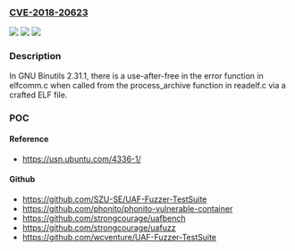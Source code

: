 ### [CVE-2018-20623](https://cve.mitre.org/cgi-bin/cvename.cgi?name=CVE-2018-20623)
![](https://img.shields.io/static/v1?label=Product&message=n%2Fa&color=blue)
![](https://img.shields.io/static/v1?label=Version&message=n%2Fa&color=blue)
![](https://img.shields.io/static/v1?label=Vulnerability&message=n%2Fa&color=brighgreen)

### Description

In GNU Binutils 2.31.1, there is a use-after-free in the error function in elfcomm.c when called from the process_archive function in readelf.c via a crafted ELF file.

### POC

#### Reference
- https://usn.ubuntu.com/4336-1/

#### Github
- https://github.com/SZU-SE/UAF-Fuzzer-TestSuite
- https://github.com/phonito/phonito-vulnerable-container
- https://github.com/strongcourage/uafbench
- https://github.com/strongcourage/uafuzz
- https://github.com/wcventure/UAF-Fuzzer-TestSuite


